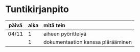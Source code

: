 # Tuntikirjanpito

| päivä | aika | mitä tein  |
| :----:|:-----| :-----|
| 04/11 | 1    | aiheen pyörittelyä |
| 	| 1    | dokumentaation kanssa plärääminen
